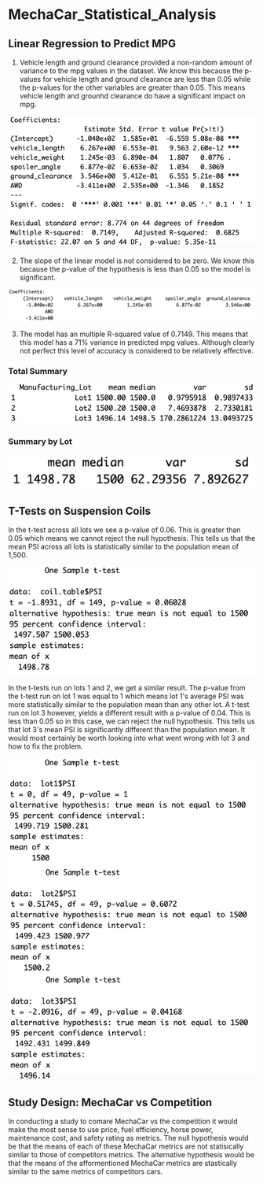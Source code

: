 # MechaCar_Statistical_Analysis

## Linear Regression to Predict MPG
1) Vehicle length and ground clearance provided a non-random amount of variance to the mpg values in the dataset. We know this because the p-values for vehicle length and ground clearance are less than 0.05 while the p-values for the other variables are greater than 0.05. This means vehicle length and grounhd clearance do have a significant impact on mpg. 

![summary_table](Screenshot1.png)

2) The slope of the linear model is not considered to be zero. We know this because the p-value of the hypothesis is less than 0.05 so the model is significant.

![summary_table](Screenshot2.png)

3) The model has an multiple R-squared value of 0.7149. This means that this model has a 71% variance in predicted mpg values. Although clearly not perfect this level of accuracy is considered to be relatively effective. 

### Total Summary
![summary_table](Screenshot3.png)

### Summary by Lot
![summary_table](Screenshot4.png)

## T-Tests on Suspension Coils
In the t-test across all lots we see a p-value of 0.06. This is greater than 0.05 which means we cannot reject the null hypothesis. This tells us that the mean PSI across all lots is statistically similar to the population mean of 1,500.

![summary_table](Screenshot5.png)

In the t-tests run on lots 1 and 2, we get a similar result. The p-value from the t-test run on lot 1 was equal to 1 which means lot 1's average PSI was more statistically similar to the population mean than any other lot. A t-test run on lot 3 however, yields a different result with a p-value of 0.04. This is less than 0.05 so in this case, we can reject the null hypothesis. This tells us that lot 3's mean PSI is significantly different than the population mean. It would most certainly be worth looking into what went wrong with lot 3 and how to fix the problem. 

![summary_table](Screenshot6.png)
![summary_table](Screenshot7.png)
![summary_table](Screenshot8.png)

## Study Design: MechaCar vs Competition
In conducting a study to comare MechaCar vs the competition it would make the most sense to use price, fuel efficiency, horse power, maintenance cost, and safety rating as metrics. The null hypothesis would be that the means of each of these  MechaCar metrics are not statisically similar to those of competitors metrics. The alternative hypothesis would be that the means of the afformentioned MechaCar metrics are stastically similar to the same metrics of competitors cars.
